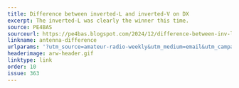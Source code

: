 ```yaml
---
title: Difference between inverted-L and inverted-V on DX
excerpt: The inverted-L was clearly the winner this time.
source: PE4BAS
sourceurl: https://pe4bas.blogspot.com/2024/12/difference-between-inv-l-and-inv-v-on.html
linkname: antenna-difference
urlparams: '?utm_source=amateur-radio-weekly&utm_medium=email&utm_campaign=newsletter'
headerimage: arw-header.gif
linktype: link
order: 10
issue: 363
---
```


